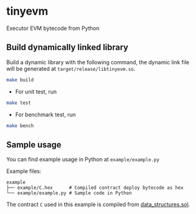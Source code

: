 # tinyevm
Executor EVM bytecode from Python

## Build dynamically linked library

Build a dynamic library with the following command, the dynamic link file will be generated at `target/release/libtinyevm.so`.

``` bash
make build
```

- For unit test, run

``` bash
make test
```

- For benchmark test, run

``` bash
make bench
```

## Sample usage

You can find example usage in Python at `example/example.py`

Example files:

``` text
example
├── example/C.hex      # Compiled contract deploy bytecode as hex
└── example/example.py # Sample code in Python 
```

The contract `C` used in this example is compiled from [data_structures.sol](https://github.com/cassc/evm-play/tree/main/contracts).
